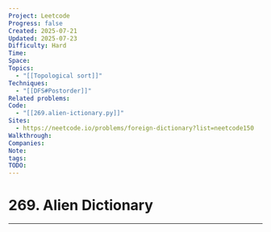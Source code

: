 ```yaml
---
Project: Leetcode
Progress: false
Created: 2025-07-21
Updated: 2025-07-23
Difficulty: Hard
Time: 
Space: 
Topics:
  - "[[Topological sort]]"
Techniques:
  - "[[DFS#Postorder]]"
Related problems: 
Code:
  - "[[269.alien-ictionary.py]]"
Sites:
  - https://neetcode.io/problems/foreign-dictionary?list=neetcode150
Walkthrough: 
Companies: 
Note: 
tags: 
TODO: 
---
```

# 269. Alien Dictionary
---

